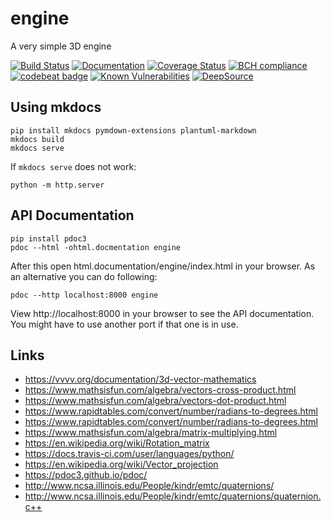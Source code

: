 # engine
A very simple 3D engine

[![Build Status](https://travis-ci.org/Nachtfeuer/engine.svg?branch=master)](https://travis-ci.org/Nachtfeuer/engine)
[![Documentation](https://img.shields.io/badge/documentation-ok-brightgreen.svg)](https://nachtfeuer.github.io/engine/)
[![Coverage Status](https://coveralls.io/repos/github/Nachtfeuer/engine/badge.svg?branch=master)](https://coveralls.io/github/Nachtfeuer/engine?branch=master)
[![BCH compliance](https://bettercodehub.com/edge/badge/Nachtfeuer/engine?branch=master)](https://bettercodehub.com/)
[![codebeat badge](https://codebeat.co/badges/ddf9af2f-4072-43ab-82ed-f499ecdabbcd)](https://codebeat.co/projects/github-com-nachtfeuer-engine-master)
[![Known Vulnerabilities](https://snyk.io/test/github/Nachtfeuer/engine/badge.svg?targetFile=requirements.txt)](https://snyk.io/test/github/Nachtfeuer/engine?targetFile=requirements.txt)
[![DeepSource](https://static.deepsource.io/deepsource-badge-light-mini.svg)](https://deepsource.io/gh/Nachtfeuer/engine/?ref=repository-badge)

## Using mkdocs

```
pip install mkdocs pymdown-extensions plantuml-markdown
mkdocs build
mkdocs serve
```

If `mkdocs serve` does not work:

```
python -m http.server
```

## API Documentation

```
pip install pdoc3
pdoc --html -ohtml.docmentation engine
```

After this open html.documentation/engine/index.html in your browser.
As an alternative you can do following:

```
pdoc --http localhost:8000 engine
```

View http://localhost:8000 in your browser to see the API documentation.
You might have to use another port if that one is in use.

## Links

 - https://vvvv.org/documentation/3d-vector-mathematics
 - https://www.mathsisfun.com/algebra/vectors-cross-product.html
 - https://www.mathsisfun.com/algebra/vectors-dot-product.html
 - https://www.rapidtables.com/convert/number/radians-to-degrees.html
 - https://www.rapidtables.com/convert/number/radians-to-degrees.html
 - https://www.mathsisfun.com/algebra/matrix-multiplying.html
 - https://en.wikipedia.org/wiki/Rotation_matrix
 - https://docs.travis-ci.com/user/languages/python/
 - https://en.wikipedia.org/wiki/Vector_projection
 - https://pdoc3.github.io/pdoc/
 - http://www.ncsa.illinois.edu/People/kindr/emtc/quaternions/
 - http://www.ncsa.illinois.edu/People/kindr/emtc/quaternions/quaternion.c++

